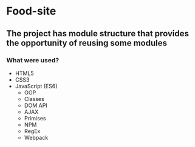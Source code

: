 # Food-site

## The project has module structure that provides the opportunity of reusing some modules

### What were used?
* HTML5 
* CSS3
* JavaScript (ES6)
  * OOP
  * Classes
  * DOM API
  * AJAX
  * Primises
  * NPM
  * RegEx
  * Webpack
